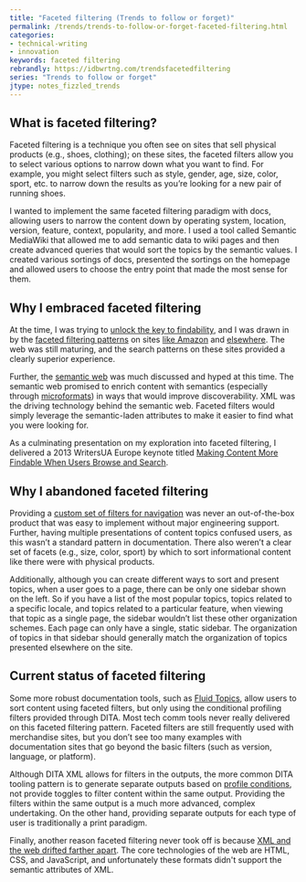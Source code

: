 ```yaml
---
title: "Faceted filtering (Trends to follow or forget)"
permalink: /trends/trends-to-follow-or-forget-faceted-filtering.html
categories:
- technical-writing
- innovation
keywords: faceted filtering
rebrandly: https://idbwrtng.com/trendsfacetedfiltering
series: "Trends to follow or forget"
jtype: notes_fizzled_trends
---
```


## What is faceted filtering?

Faceted filtering is a technique you often see on sites that sell physical products (e.g., shoes, clothing); on these sites, the faceted filters allow you to select various options to narrow down what you want to find. For example, you might select filters such as style, gender, age, size, color, sport, etc. to narrow down the results as you’re looking for a new pair of running shoes.

I wanted to implement the same faceted filtering paradigm with docs, allowing users to narrow the content down by operating system, location, version, feature, context, popularity, and more. I used a tool called Semantic MediaWiki that allowed me to add semantic data to wiki pages and then create advanced queries that would sort the topics by the semantic values. I created various sortings of docs, presented the sortings on the homepage and allowed users to choose the entry point that made the most sense for them.

## Why I embraced faceted filtering

At the time, I was trying to [unlock the key to findability](/2010/05/17/new-series-organizing-content-organizing-content-1/), and I was drawn in by the [faceted filtering patterns](/2010/05/17/25-facets-for-navigation-organizing-content-5/) on sites [like Amazon](/2010/05/20/faceted-classification-faceted-search-organizing-content-6/) and [elsewhere](/2013/05/29/can-help-content-have-recognizable-facets/). The web was still maturing, and the search patterns on these sites provided a clearly superior experience.

Further, the [semantic web](/2010/06/10/the-semantic-web-and-content-findability-interview-with-patrick-warrant-organizing-content-14/) was much discussed and hyped at this time. The semantic web promised to enrich content with semantics (especially through [microformats](/2007/03/11/microformats-and-the-semantic-web/)) in ways that would improve discoverability. XML was the driving technology behind the semantic web. Faceted filters would simply leverage the semantic-laden attributes to make it easier to find what you were looking for. 

As a culminating presentation on my exploration into faceted filtering, I delivered a 2013 WritersUA Europe keynote titled [Making Content More Findable When Users Browse and Search](/2013/06/24/recording-of-making-content-more-findable-when-users-browse-and-search-ua-europe-presentation/).

## Why I abandoned faceted filtering

Providing a [custom set of filters for navigation](/2010/05/21/implementing-faceted-classificationsearch-with-a-help-authoring-tool-organizing-content-7/) was never an out-of-the-box product that was easy to implement without major engineering support. Further, having multiple presentations of content topics confused users, as this wasn’t a standard pattern in documentation. There also weren’t a clear set of facets (e.g., size, color, sport) by which to sort informational content like there were with physical products.

Additionally, although you can create different ways to sort and present topics, when a user goes to a page, there can be only one sidebar shown on the left. So if you have a list of the most popular topics, topics related to a specific locale, and topics related to a particular feature, when viewing that topic as a single page, the sidebar wouldn’t list these other organization schemes. Each page can only have a single, static sidebar. The organization of topics in that sidebar should generally match the organization of topics presented elsewhere on the site.

## Current status of faceted filtering

Some more robust documentation tools, such as [Fluid Topics](https://www.fluidtopics.com/), allow users to sort content using faceted filters, but only using the conditional profiling filters provided through DITA. Most tech comm tools never really delivered on this faceted filtering pattern. Faceted filters are still frequently used with merchandise sites, but you don’t see too many examples with documentation sites that go beyond the basic filters (such as version, language, or platform).

Although DITA XML allows for filters in the outputs, the more common DITA tooling pattern is to generate separate outputs based on [profile conditions](/conditional_profiling/), not provide toggles to filter content within the same output. Providing the filters within the same output is a much more advanced, complex undertaking. On the other hand, providing separate outputs for each type of user is traditionally a print paradigm.

Finally, another reason faceted filtering never took off is because [XML and the web drifted farther apart](/2015/02/13/xml-and-the-web-drifting-farther-apart/). The core technologies of the web are HTML, CSS, and JavaScript, and unfortunately these formats didn't support the semantic attributes of XML.
